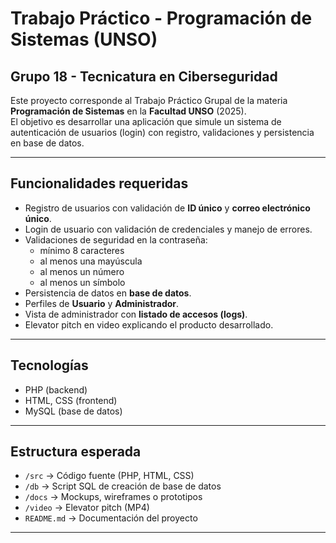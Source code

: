 # Trabajo Práctico - Programación de Sistemas (UNSO)

## Grupo 18 - Tecnicatura en Ciberseguridad

Este proyecto corresponde al Trabajo Práctico Grupal de la materia **Programación de Sistemas** en la **Facultad UNSO** (2025).  
El objetivo es desarrollar una aplicación que simule un sistema de autenticación de usuarios (login) con registro, validaciones y persistencia en base de datos.

---

## Funcionalidades requeridas
- Registro de usuarios con validación de **ID único** y **correo electrónico único**.  
- Login de usuario con validación de credenciales y manejo de errores.  
- Validaciones de seguridad en la contraseña:  
  - mínimo 8 caracteres  
  - al menos una mayúscula  
  - al menos un número  
  - al menos un símbolo  
- Persistencia de datos en **base de datos**.  
- Perfiles de **Usuario** y **Administrador**.  
- Vista de administrador con **listado de accesos (logs)**.  
- Elevator pitch en video explicando el producto desarrollado.

---

## Tecnologías
- PHP (backend)
- HTML, CSS (frontend)
- MySQL (base de datos)

---

## Estructura esperada
- `/src` → Código fuente (PHP, HTML, CSS)  
- `/db` → Script SQL de creación de base de datos  
- `/docs` → Mockups, wireframes o prototipos  
- `/video` → Elevator pitch (MP4)  
- `README.md` → Documentación del proyecto  

---
